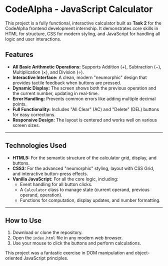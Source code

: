# CodeAlpha - JavaScript Calculator

This project is a fully functional, interactive calculator built as **Task 2** for the CodeAlpha frontend development internship. It demonstrates core skills in HTML for structure, CSS for modern styling, and JavaScript for handling all logic and user interactions.
## Features

- **All Basic Arithmetic Operations:** Supports Addition (+), Subtraction (−), Multiplication (×), and Division (÷).
- **Interactive Interface:** A clean, modern "neumorphic" design that provides tactile feedback when buttons are pressed.
- **Dynamic Display:** The screen shows both the previous operation and the current number, updating in real-time.
- **Error Handling:** Prevents common errors like adding multiple decimal points.
- **Full Functionality:** Includes "All Clear" (AC) and "Delete" (DEL) buttons for easy corrections.
- **Responsive Design:** The layout is centered and works well on various screen sizes.

---

## Technologies Used

- **HTML5:** For the semantic structure of the calculator grid, display, and buttons.
- **CSS3:** For the advanced "neumorphic" styling, layout with CSS Grid, and interactive button-press effects.
- **Vanilla JavaScript:** For all the core logic, including:
  - Event handling for all button clicks.
  - A `Calculator` class to manage state (current operand, previous operand, operation).
  - Functions for computation, display updates, and number formatting.

---

## How to Use

1.  Download or clone the repository.
2.  Open the `index.html` file in any modern web browser.
3.  Use your mouse to click the buttons and perform calculations.

This project was a fantastic exercise in DOM manipulation and object-oriented JavaScript principles.
